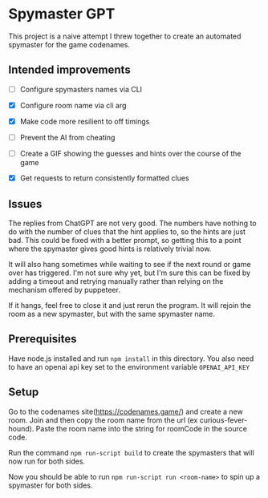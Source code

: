 # Spymaster GPT

This project is a naive attempt I threw together to create an automated spymaster for the game
codenames.

## Intended improvements

 - [ ] Configure spymasters names via CLI
 - [x] Configure room name via cli arg
 - [x] Make code more resilient to off timings
 - [ ] Prevent the AI from cheating
 - [ ] Create a GIF showing the guesses and hints over the course of the game
 - [x] Get requests to return consistently formatted clues


## Issues
The replies from ChatGPT are not very good. The numbers have nothing to do with the number of clues
that the hint applies to, so the hints are just bad. This could be fixed with a better
prompt, so getting this to a point where the spymaster gives good hints is relatively trivial now.

It will also hang sometimes while waiting to see if the next round or game over has triggered.
I'm not sure why yet, but I'm sure this can be fixed by adding a timeout and retrying manually
rather than relying on the mechanism offered by puppeteer.

If it hangs, feel free to close it and just rerun the program. It will rejoin the room as a new spymaster, but with the same spymaster name.

## Prerequisites
Have node.js installed and run `npm install` in this directory.
You also need to have an openai api key set to the environment variable `OPENAI_API_KEY`

## Setup
Go to the codenames site(https://codenames.game/) and create a new room.
Join and then copy the room name from the url (ex curious-fever-hound).
Paste the room name into the string for roomCode in the source code.

Run the command `npm run-script build` to create the spymasters that will now run for both sides.

Now you should be able to run `npm run-script run <room-name>` to spin up a spymaster for both sides.
